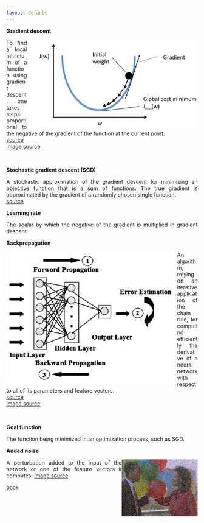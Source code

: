 ```yaml
---
layout: default
---
```


<strong>Gradient descent</strong>

<img style="float: right; width: 450px;" src="/assets/img/grad_descent.png">

<p align="justify">
To find a local minimum of a function using gradient descent, one takes steps proportional to the negative of the gradient of the function at the current point.<br />
<a href="https://en.wikipedia.org/wiki/Gradient_descent"> source </a>
<br>
<a href="https://github.com/rasbt/python-machine-learning-book"> image source </a>
</p>

<br>

<strong>Stochastic gradient descent (SGD)</strong>
<p align="justify">
A stochastic approximation of the gradient descent for minimizing an objective function that is a sum of functions.
The true gradient is approximated by the gradient of a randomly chosen single function.<br />
<a href="https://en.wikipedia.org/wiki/Stochastic_gradient_descent"> source </a>
</p>

<strong>Learning rate</strong>
<p align="justify">
The scalar by which the negative of the gradient is multiplied in gradient descent.
</p>

<strong>Backpropagation</strong>

<img style="float: left	; width: 450px;" src="/assets/img/backprop.png">

<p align="justify">
An algorithm, relying on an iterative application of the chain rule, for computing efficiently the derivative of a neural network with respect to all of its parameters and feature vectors.<br />
<a href="https://en.wikipedia.org/wiki/Backpropagation"> source </a>
<br>
<a href="https://www.researchgate.net/figure/241741756_fig2_Figure-2-Back-propagation-multilayer-ANN-with-one-hidden-layer"> image source </a>
</p>

<br>

<strong>Goal function</strong>
<p align="justify">
The function being minimized in an optimization process, such as SGD.
</p>

<strong>Added noise</strong>

<img style="float: right; width: 200px;" src="/assets/img/noisy.png">

<p align="justify">
A perturbation added to the input of the network or one of the feature vectors it computes.
<a href="https://people.sc.fsu.edu/~jburkardt/m_src/image_denoise/image_denoise.html"> image source </a>
</p>

[back](cheat_sheet)
